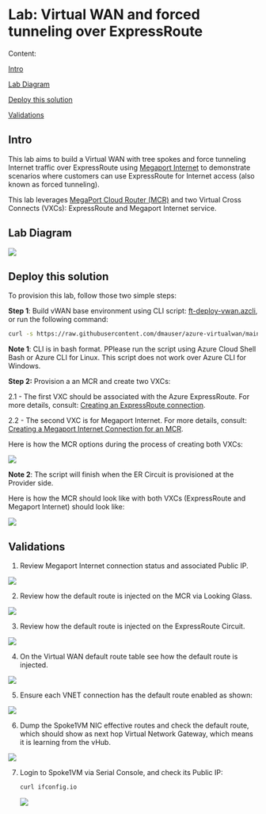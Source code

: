 # Lab: Virtual WAN and forced tunneling over ExpressRoute

Content:

[Intro](#intro)

[Lab Diagram](#lab-diagram)

[Deploy this solution](#deploy-this-solution)

[Validations](#validations)

## Intro

This lab aims to build a Virtual WAN with tree spokes and force tunneling Internet traffic over ExpressRoute using [Megaport Internet](https://docs.megaport.com/megaport-internet/) to demonstrate scenarios where customers can use ExpressRoute for Internet access (also known as forced tunneling).

This lab leverages [MegaPort Cloud Router (MCR)](https://docs.megaport.com/mcr/) and two Virtual Cross Connects (VXCs): ExpressRoute and Megaport Internet service.

## Lab Diagram

![](./media/ft-wan.png)

## Deploy this solution

To provision this lab, follow those two simple steps:

**Step 1**: Build vWAN base environment using CLI script: [ft-deploy-vwan.azcli](./ft-deploy-vwan.azcli), or run the following command:

```bash
curl -s https://raw.githubusercontent.com/dmauser/azure-virtualwan/main/ft-wan/ft-deploy-vwan.azcli | bash
```

**Note 1**: CLI is in bash format. PPlease run the script using Azure Cloud Shell Bash or Azure CLI for Linux. This script does not work over Azure CLI for Windows.

**Step 2:** Provision a an MCR and create two VXCs:

  2.1 - The first VXC should be associated with the Azure ExpressRoute. For more details, consult: [Creating an ExpressRoute connection](https://docs.megaport.com/cloud/megaport/microsoft/#creating-an-expressroute-connection).

  2.2 - The second VXC is for Megaport Internet. For more details, consult: [Creating a Megaport Internet Connection for an MCR](https://docs.megaport.com/megaport-internet/mcr/).

  Here is how the MCR options during the process of creating both VXCs:

  ![](./media/megaport-step2.png)

**Note 2**: The script will finish when the ER Circuit is provisioned at the Provider side.

Here is how the MCR should look like with both VXCs (ExpressRoute and Megaport Internet) should look like:

![](./media/mcr-vxcs.png)



## Validations

1) Review Megaport Internet connection status and associated Public IP.

![](./media/megaport-internet-details.png)

2) Review how the default route is injected on the MCR via Looking Glass.

![](./media/mcr-looking-glass.png)

3) Review how the default route is injected on the ExpressRoute Circuit.

![](./media/defaultroute-ercircuit.png)

4) On the Virtual WAN default route table see how the default route is injected.

![](./media/vhub-effectiveroutes.png)

5) Ensure each VNET connection has the default route enabled as shown:

![](./media/vnet-propagatedefaultroute.png)

6) Dump the Spoke1VM NIC effective routes and check the default route, which should show as next hop Virtual Network Gateway, which means it is learning from the vHub.

![](./media/spoke1vmnic.png)

7) Login to Spoke1VM via Serial Console, and check its Public IP:
   
   ```bash
   curl ifconfig.io
   ```
   
   ![](./media/spoke1vm-ifconfig.png)